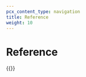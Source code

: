 ```yaml
---
pcx_content_type: navigation
title: Reference
weight: 10
---
```


# Reference

{{<directory-listing>}}